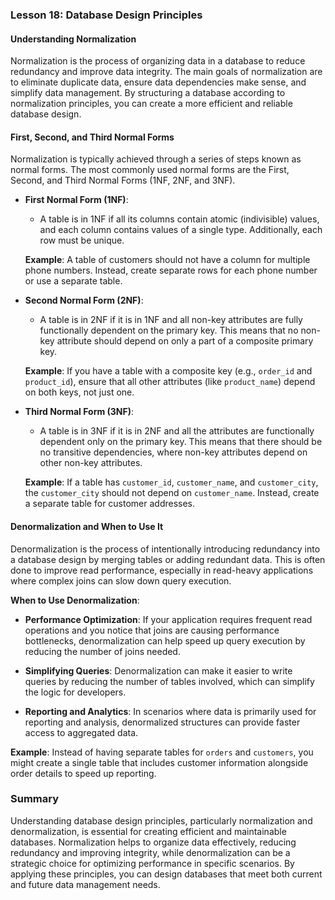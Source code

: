 ### Lesson 18: Database Design Principles

#### Understanding Normalization
Normalization is the process of organizing data in a database to reduce redundancy and improve data integrity. The main goals of normalization are to eliminate duplicate data, ensure data dependencies make sense, and simplify data management. By structuring a database according to normalization principles, you can create a more efficient and reliable database design.

#### First, Second, and Third Normal Forms
Normalization is typically achieved through a series of steps known as normal forms. The most commonly used normal forms are the First, Second, and Third Normal Forms (1NF, 2NF, and 3NF).

- **First Normal Form (1NF)**:
  - A table is in 1NF if all its columns contain atomic (indivisible) values, and each column contains values of a single type. Additionally, each row must be unique.
  
  **Example**: A table of customers should not have a column for multiple phone numbers. Instead, create separate rows for each phone number or use a separate table.

- **Second Normal Form (2NF)**:
  - A table is in 2NF if it is in 1NF and all non-key attributes are fully functionally dependent on the primary key. This means that no non-key attribute should depend on only a part of a composite primary key.
  
  **Example**: If you have a table with a composite key (e.g., `order_id` and `product_id`), ensure that all other attributes (like `product_name`) depend on both keys, not just one.

- **Third Normal Form (3NF)**:
  - A table is in 3NF if it is in 2NF and all the attributes are functionally dependent only on the primary key. This means that there should be no transitive dependencies, where non-key attributes depend on other non-key attributes.
  
  **Example**: If a table has `customer_id`, `customer_name`, and `customer_city`, the `customer_city` should not depend on `customer_name`. Instead, create a separate table for customer addresses.

#### Denormalization and When to Use It
Denormalization is the process of intentionally introducing redundancy into a database design by merging tables or adding redundant data. This is often done to improve read performance, especially in read-heavy applications where complex joins can slow down query execution.

**When to Use Denormalization**:
- **Performance Optimization**: If your application requires frequent read operations and you notice that joins are causing performance bottlenecks, denormalization can help speed up query execution by reducing the number of joins needed.
  
- **Simplifying Queries**: Denormalization can make it easier to write queries by reducing the number of tables involved, which can simplify the logic for developers.

- **Reporting and Analytics**: In scenarios where data is primarily used for reporting and analysis, denormalized structures can provide faster access to aggregated data.

**Example**: Instead of having separate tables for `orders` and `customers`, you might create a single table that includes customer information alongside order details to speed up reporting.

### Summary
Understanding database design principles, particularly normalization and denormalization, is essential for creating efficient and maintainable databases. Normalization helps to organize data effectively, reducing redundancy and improving integrity, while denormalization can be a strategic choice for optimizing performance in specific scenarios. By applying these principles, you can design databases that meet both current and future data management needs.